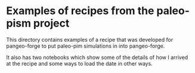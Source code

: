 # Examples of recipes from the paleo-pism project

This directory contains examples of a recipe that was developed for pangeo-forge to put paleo-pim simulations in into pangeo-forge. 

It also has two notebooks which show some of the details of how I arrived at the recipe and some ways to load the date in other ways. 

